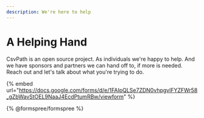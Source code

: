 ```yaml
---
description: We're here to help
---
```


# A Helping Hand

CsvPath is an open source project. As individuals we're happy to help. And we have sponsors and partners we can hand off to, if more is needed. Reach out and let's talk about what you're trying to do.



{% embed url="https://docs.google.com/forms/d/e/1FAIpQLSe7ZDN0vhpgvlFYZFWr58_gZbWavStOEL9NaaJ4EcdPtumRBw/viewform" %}





{% @formspree/formspree %}


